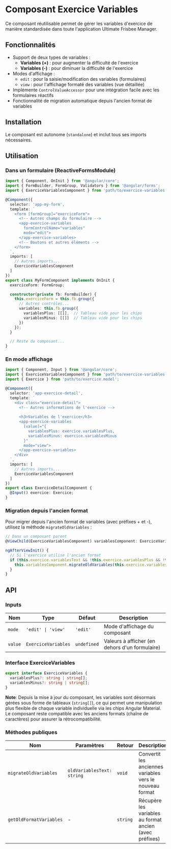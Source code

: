 # Composant Exercice Variables

Ce composant réutilisable permet de gérer les variables d'exercice de manière standardisée dans toute l'application Ultimate Frisbee Manager.

## Fonctionnalités

- Support de deux types de variables :
  - **Variables (+)** : pour augmenter la difficulté de l'exercice
  - **Variables (-)** : pour diminuer la difficulté de l'exercice
- Modes d'affichage :
  - `edit` : pour la saisie/modification des variables (formulaires)
  - `view` : pour l'affichage formaté des variables (vue détaillée)
- Implémente `ControlValueAccessor` pour une intégration facile avec les formulaires réactifs
- Fonctionnalité de migration automatique depuis l'ancien format de variables

## Installation

Le composant est autonome (`standalone`) et inclut tous ses imports nécessaires.

## Utilisation

### Dans un formulaire (ReactiveFormsModule)

```typescript
import { Component, OnInit } from '@angular/core';
import { FormBuilder, FormGroup, Validators } from '@angular/forms';
import { ExerciceVariablesComponent } from 'path/to/exercice-variables.component';

@Component({
  selector: 'app-my-form',
  template: `
    <form [formGroup]="exerciceForm">
      <!-- Autres champs du formulaire -->
      <app-exercice-variables 
        formControlName="variables"
        mode="edit">
      </app-exercice-variables>
      <!-- Boutons et autres éléments -->
    </form>
  `,
  imports: [
    // Autres imports...
    ExerciceVariablesComponent
  ]
})
export class MyFormComponent implements OnInit {
  exerciceForm: FormGroup;

  constructor(private fb: FormBuilder) {
    this.exerciceForm = this.fb.group({
      // Autres contrôles...
      variables: this.fb.group({
        variablesPlus: [[]],  // Tableau vide pour les chips
        variablesMinus: [[]]  // Tableau vide pour les chips
      })
    });
  }

  // Reste du composant...
}
```

### En mode affichage

```typescript
import { Component, Input } from '@angular/core';
import { ExerciceVariablesComponent } from 'path/to/exercice-variables.component';
import { Exercice } from 'path/to/exercice.model';

@Component({
  selector: 'app-exercice-detail',
  template: `
    <div class="exercice-detail">
      <!-- Autres informations de l'exercice -->
      
      <h3>Variables de l'exercice</h3>
      <app-exercice-variables 
        [value]="{ 
          variablesPlus: exercice.variablesPlus, 
          variablesMinus: exercice.variablesMinus 
        }"
        mode="view">
      </app-exercice-variables>
    </div>
  `,
  imports: [
    // Autres imports...
    ExerciceVariablesComponent
  ]
})
export class ExerciceDetailComponent {
  @Input() exercice: Exercice;
}
```

### Migration depuis l'ancien format

Pour migrer depuis l'ancien format de variables (avec préfixes + et -), utilisez la méthode `migrateOldVariables` :

```typescript
// Dans un composant parent
@ViewChild(ExerciceVariablesComponent) variablesComponent: ExerciceVariablesComponent;

ngAfterViewInit() {
  // Si l'exercice utilise l'ancien format
  if (this.exercice.variablesText && !this.exercice.variablesPlus && !this.exercice.variablesMinus) {
    this.variablesComponent.migrateOldVariables(this.exercice.variablesText);
  }
}
```

## API

### Inputs

| Nom    | Type               | Défaut   | Description                                   |
|--------|-------------------|---------|-----------------------------------------------|
| `mode` | `'edit' \| 'view'` | `'edit'` | Mode d'affichage du composant                 |
| `value`| `ExerciceVariables` | `undefined` | Valeurs à afficher (en dehors d'un formulaire) |

### Interface ExerciceVariables

```typescript
export interface ExerciceVariables {
  variablesPlus?: string | string[];
  variablesMinus?: string | string[];
}
```

**Note**: Depuis la mise à jour du composant, les variables sont désormais gérées sous forme de tableaux (`string[]`), ce qui permet une manipulation plus flexible de chaque variable individuelle via les chips Angular Material. Le composant reste compatible avec les anciens formats (chaîne de caractères) pour assurer la rétrocompatibilité.

### Méthodes publiques

| Nom                  | Paramètres                | Retour    | Description                                           |
|---------------------|--------------------------|----------|-------------------------------------------------------|
| `migrateOldVariables` | `oldVariablesText: string` | `void`    | Convertit les anciennes variables vers le nouveau format |
| `getOldFormatVariables` | -                        | `string`  | Récupère les variables au format ancien (avec préfixes) |
